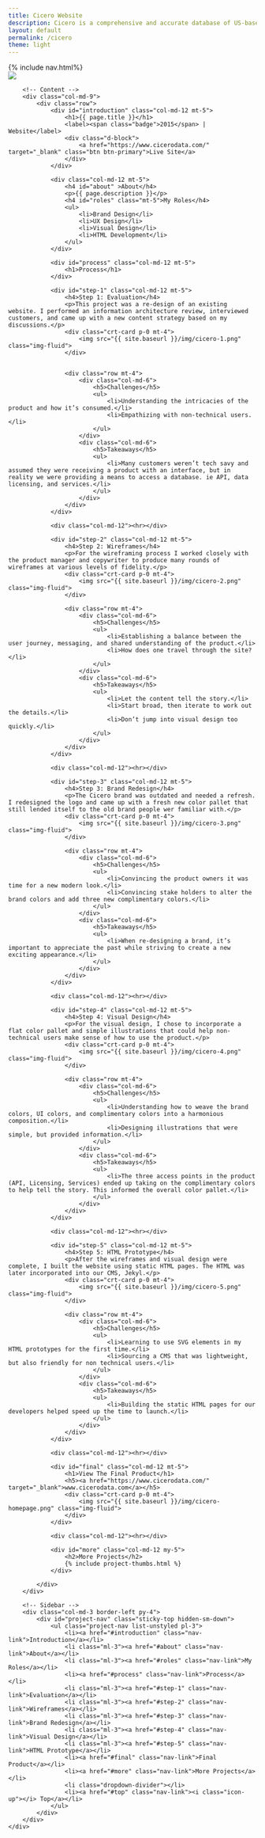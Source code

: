```yaml
---
title: Cicero Website
description: Cicero is a comprehensive and accurate database of US-based and international elected officials and legislative districts. Cicero enables you to match constituents with their representatives based on address-level data.
layout: default
permalink: /cicero
theme: light
---
```


<div id="top" class="row">
	{% include nav.html%}
	<div class="container px-0">
		<div class="row">
			<div class="col-md-12">
				<img src="{{ site.baseurl }}/img/cicero-hero.png" class="img-fluid">
			</div>
		</div>
	</div>
</div>

<div id="project-cicero" class="container">
	<div class="row">
		
		<!-- Content -->
		<div class="col-md-9">
			<div class="row">
				<div id="introduction" class="col-md-12 mt-5">
					<h1>{{ page.title }}</h1>
					<label><span class="badge">2015</span> | Website</label>
					<div class="d-block">
						<a href="https://www.cicerodata.com/" target="_blank" class="btn btn-primary">Live Site</a>
					</div>
				</div>

				<div class="col-md-12 mt-5">
					<h4 id="about" >About</h4>
					<p>{{ page.description }}</p>
					<h4 id="roles" class="mt-5">My Roles</h4>
					<ul>
						<li>Brand Design</li>
						<li>UX Design</li>
						<li>Visual Design</li>
						<li>HTML Development</li>
					</ul>
				</div>

				<div id="process" class="col-md-12 mt-5">
					<h1>Process</h1>
				</div>

				<div id="step-1" class="col-md-12 mt-5">
					<h4>Step 1: Evaluation</h4>
					<p>This project was a re-design of an existing website. I performed an information architecture review, interviewed customers, and came up with a new content strategy based on my discussions.</p>
					<div class="crt-card p-0 mt-4">
						<img src="{{ site.baseurl }}/img/cicero-1.png" class="img-fluid">
					</div>
					

					<div class="row mt-4">
						<div class="col-md-6">
							<h5>Challenges</h5>
							<ul>
								<li>Understanding the intricacies of the product and how it’s consumed.</li>
								<li>Empathizing with non-technical users.</li>
							</ul>
						</div>
						<div class="col-md-6">
							<h5>Takeaways</h5>
							<ul>
								<li>Many customers weren’t tech savy and assumed they were receiving a product with an interface, but in reality we were providing a means to access a database. ie API, data licensing, and services.</li>
							</ul>
						</div>
					</div>
				</div>

				<div class="col-md-12"><hr></div>

				<div id="step-2" class="col-md-12 mt-5">
					<h4>Step 2: Wireframes</h4>
					<p>For the wireframing process I worked closely with the product manager and copywriter to produce many rounds of wireframes at various levels of fidelity.</p>
					<div class="crt-card p-0 mt-4">
						<img src="{{ site.baseurl }}/img/cicero-2.png" class="img-fluid">
					</div>

					<div class="row mt-4">
						<div class="col-md-6">
							<h5>Challenges</h5>
							<ul>
								<li>Establishing a balance between the user journey, messaging, and shared understanding of the product.</li>
								<li>How does one travel through the site?</li>
							</ul>
						</div>
						<div class="col-md-6">
							<h5>Takeaways</h5>
							<ul>
								<li>Let the content tell the story.</li>
								<li>Start broad, then iterate to work out the details.</li>
								<li>Don’t jump into visual design too quickly.</li>
							</ul>
						</div>
					</div>
				</div>

				<div class="col-md-12"><hr></div>

				<div id="step-3" class="col-md-12 mt-5">
					<h4>Step 3: Brand Redesign</h4>
					<p>The Cicero brand was outdated and needed a refresh. I redesigned the logo and came up with a fresh new color pallet that still lended itself to the old brand people wer familiar with.</p>
					<div class="crt-card p-0 mt-4">
						<img src="{{ site.baseurl }}/img/cicero-3.png" class="img-fluid">
					</div>

					<div class="row mt-4">
						<div class="col-md-6">
							<h5>Challenges</h5>
							<ul>
								<li>Convincing the product owners it was time for a new modern look.</li>
								<li>Convincing stake holders to alter the brand colors and add three new complimentary colors.</li>
							</ul>
						</div>
						<div class="col-md-6">
							<h5>Takeaways</h5>
							<ul>
								<li>When re-designing a brand, it’s important to appreciate the past while striving to create a new exciting appearance.</li>
							</ul>
						</div>
					</div>
				</div>

				<div class="col-md-12"><hr></div>

				<div id="step-4" class="col-md-12 mt-5">
					<h4>Step 4: Visual Design</h4>
					<p>For the visual design, I chose to incorporate a flat color pallet and simple illustrations that could help non-technical users make sense of how to use the product.</p>
					<div class="crt-card p-0 mt-4">
						<img src="{{ site.baseurl }}/img/cicero-4.png" class="img-fluid">
					</div>

					<div class="row mt-4">
						<div class="col-md-6">
							<h5>Challenges</h5>
							<ul>
								<li>Understanding how to weave the brand colors, UI colors, and complimentary colors into a harmonious composition.</li>
								<li>Designing illustrations that were simple, but provided information.</li>
							</ul>
						</div>
						<div class="col-md-6">
							<h5>Takeaways</h5>
							<ul>
								<li>The three access points in the product (API, Licensing, Services) ended up taking on the complimentary colors to help tell the story. This informed the overall color pallet.</li>
							</ul>
						</div>
					</div>
				</div>

				<div class="col-md-12"><hr></div>

				<div id="step-5" class="col-md-12 mt-5">
					<h4>Step 5: HTML Prototype</h4>
					<p>After the wireframes and visual design were complete, I built the website using static HTML pages. The HTML was later incorporated into our CMS, Jekyl.</p>
					<div class="crt-card p-0 mt-4">
						<img src="{{ site.baseurl }}/img/cicero-5.png" class="img-fluid">
					</div>

					<div class="row mt-4">
						<div class="col-md-6">
							<h5>Challenges</h5>
							<ul>
								<li>Learning to use SVG elements in my HTML prototypes for the first time.</li>
								<li>Sourcing a CMS that was lightweight, but also friendly for non technical users.</li>
							</ul>
						</div>
						<div class="col-md-6">
							<h5>Takeaways</h5>
							<ul>
								<li>Building the static HTML pages for our developers helped speed up the time to launch.</li>
							</ul>
						</div>
					</div>
				</div>

				<div class="col-md-12"><hr></div>

				<div id="final" class="col-md-12 mt-5">
					<h1>View The Final Product</h1>
					<h5><a href="https://www.cicerodata.com/" target="_blank">www.cicerodata.com</a></h5>
					<div class="crt-card p-0 mt-4">
						<img src="{{ site.baseurl }}/img/cicero-homepage.png" class="img-fluid">
					</div>
				</div>

				<div class="col-md-12"><hr></div>

				<div id="more" class="col-md-12 my-5">
					<h2>More Projects</h2>
					{% include project-thumbs.html %}
				</div>

			</div>
		</div>
		
		<!-- Sidebar -->
		<div class="col-md-3 border-left py-4">
			<div id="project-nav" class="sticky-top hidden-sm-down">
				<ul class="project-nav list-unstyled pl-3">
					<li><a href="#introduction" class="nav-link">Introduction</a></li>
					<li class="ml-3"><a href="#about" class="nav-link">About</a></li>
					<li class="ml-3"><a href="#roles" class="nav-link">My Roles</a></li>
					<li><a href="#process" class="nav-link">Process</a></li>
					<li class="ml-3"><a href="#step-1" class="nav-link">Evaluation</a></li>
					<li class="ml-3"><a href="#step-2" class="nav-link">Wireframes</a></li>
					<li class="ml-3"><a href="#step-3" class="nav-link">Brand Redesign</a></li>
					<li class="ml-3"><a href="#step-4" class="nav-link">Visual Design</a></li>
					<li class="ml-3"><a href="#step-5" class="nav-link">HTML Prototype</a></li>
					<li><a href="#final" class="nav-link">Final Product</a></li>
					<li><a href="#more" class="nav-link">More Projects</a></li>
					<li class="dropdown-divider"></li>
					<li><a href="#top" class="nav-link"><i class="icon-up"></i> Top</a></li>
				</ul>
			</div>
		</div>
	</div>
</div>